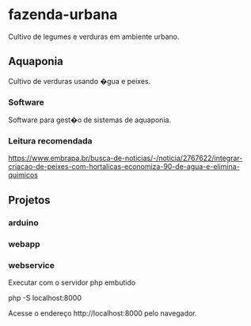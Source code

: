 # fazenda-urbana
Cultivo de legumes e verduras em ambiente urbano.

## Aquaponia
Cultivo de verduras usando �gua e peixes.

### Software
Software para gest�o de sistemas de aquaponia.

### Leitura recomendada
https://www.embrapa.br/busca-de-noticias/-/noticia/2767622/integrar-criacao-de-peixes-com-hortalicas-economiza-90-de-agua-e-elimina-quimicos

## Projetos

### arduino

### webapp

### webservice
Executar com o servidor php embutido

php -S localhost:8000

Acesse o endereço http://localhost:8000 pelo navegador.
